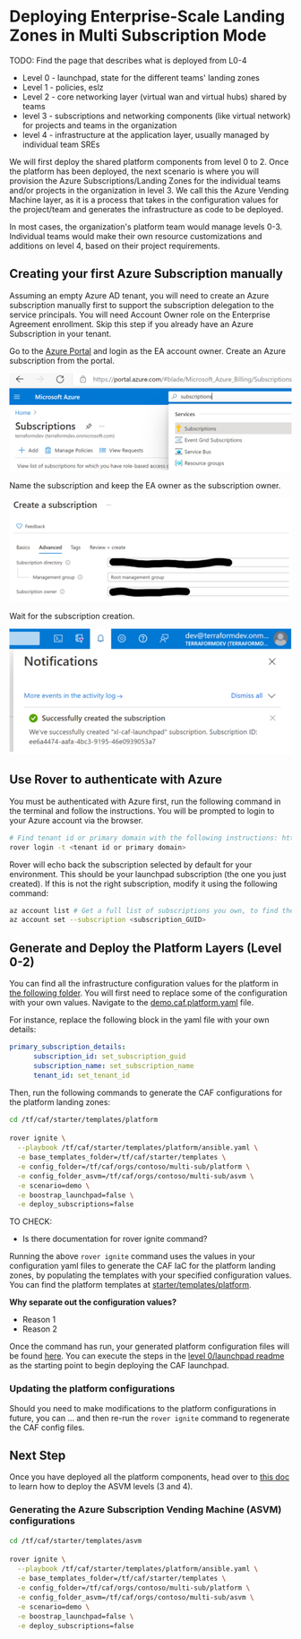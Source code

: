 # Deploying Enterprise-Scale Landing Zones in Multi Subscription Mode

TODO: Find the page that describes what is deployed from L0-4

- Level 0 - launchpad, state for the different teams' landing zones
- Level 1 - policies, eslz
- Level 2 - core networking layer (virtual wan and virtual hubs) shared by teams
- level 3 - subscriptions and networking components (like virtual network) for projects and teams in the organization
- level 4 - infrastructure at the application layer, usually managed by individual team SREs 

We will first deploy the shared platform components from level 0 to 2. Once the platform has been deployed, the next scenario is where you will provision the Azure Subscriptions/Landing Zones for the individual teams and/or projects in the organization in level 3. We call this the Azure Vending Machine layer, as it is a process that takes in the configuration values for the project/team and generates the infrastructure as code to be deployed. 

In most cases, the organization's platform team would manage levels 0-3. Individual teams would make their own resource customizations and additions on level 4, based on their project requirements. 

## Creating your first Azure Subscription manually

Assuming an empty Azure AD tenant​, you will need to create an Azure subscription manually first to support the subscription delegation to the service principals. You will need Account Owner role on the Enterprise Agreement enrollment. Skip this step if you already have an Azure Subscription in your tenant. 

Go to the [Azure Portal](portal.azure.com) and login as the EA account owner. Create an Azure subscription from the portal.

![CreateSubscription](./img/create-subscription-portal.PNG)

Name the subscription and keep the EA owner as the subscription owner.

![SubscriptionOwner](./img/subscription-owner.PNG)

Wait for the subscription creation.

![SubscriptionCreationSuccess](./img/create-subscription-success.PNG)


## Use Rover to authenticate with Azure

You must be authenticated with Azure first, run the following command in the terminal and follow the instructions. You will be prompted to login to your Azure account via the browser.

```bash
# Find tenant id or primary domain with the following instructions: https://docs.microsoft.com/en-us/partner-center/find-ids-and-domain-names
rover login -t <tenant id or primary domain> 
```

Rover will echo back the subscription selected by default for your environment. This should be your launchpad subscription (the one you just created). If this is not the right subscription, modify it using the following command:

```bash
az account list # Get a full list of subscriptions you own, to find the right subscription ID
az account set --subscription <subscription_GUID>
```


## Generate and Deploy the Platform Layers (Level 0-2)

You can find all the infrastructure configuration values for the platform in [the following folder](/orgs/contoso/multi-sub/platform). You will first need to replace some of the configuration with your own values. Navigate to the [demo.caf.platform.yaml](/orgs/contoso/multi-sub/platform/demo.caf.platform.yaml) file. 

For instance, replace the following block in the yaml file with your own details:
```yaml
primary_subscription_details:
      subscription_id: set_subscription_guid
      subscription_name: set_subscription_name
      tenant_id: set_tenant_id
```

Then, run the following commands to generate the CAF configurations for the platform landing zones:

```bash
cd /tf/caf/starter/templates/platform

rover ignite \
  --playbook /tf/caf/starter/templates/platform/ansible.yaml \
  -e base_templates_folder=/tf/caf/starter/templates \
  -e config_folder=/tf/caf/orgs/contoso/multi-sub/platform \
  -e config_folder_asvm=/tf/caf/orgs/contoso/multi-sub/asvm \
  -e scenario=demo \
  -e boostrap_launchpad=false \
  -e deploy_subscriptions=false

```

TO CHECK:
- Is there documentation for rover ignite command?

Running the above `rover ignite` command uses the values in your configuration yaml files to generate the CAF IaC for the platform landing zones, by populating the templates with your specified configuration values. You can find the platform templates at [starter/templates/platform](/starter/templates/platform).

**Why separate out the configuration values?**
- Reason 1
- Reason 2

Once the command has run, your generated platform configuration files will be found [here](/configuration/contoso/demo/multi-sub/platform). You can execute the steps in the [level 0/launchpad readme](/configuration/contoso/demo/multi-sub/platform/level0/launchpad/readme.md) as the starting point to begin deploying the CAF launchpad.

### Updating the platform configurations

Should you need to make modifications to the platform configurations in future, you can ... and then re-run the `rover ignite` command to regenerate the CAF config files. 

## Next Step
Once you have deployed all the platform components, head over to [this doc](../asvm/README.md) to learn how to deploy the ASVM levels (3 and 4). 


### Generating the Azure Subscription Vending Machine (ASVM) configurations

```bash
cd /tf/caf/starter/templates/asvm

rover ignite \
  --playbook /tf/caf/starter/templates/platform/ansible.yaml \
  -e base_templates_folder=/tf/caf/starter/templates \
  -e config_folder=/tf/caf/orgs/contoso/multi-sub/platform \
  -e config_folder_asvm=/tf/caf/orgs/contoso/multi-sub/asvm \
  -e scenario=demo \
  -e boostrap_launchpad=false \
  -e deploy_subscriptions=false
```
